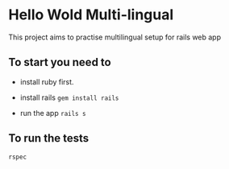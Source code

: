 # Hello Wold Multi-lingual 

This project aims to practise multilingual setup for rails web app

## To start you need to 
* install ruby first.
* install rails `gem install rails`


* run the app
`rails s`

## To run the tests 
`rspec`